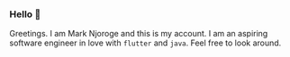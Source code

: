 ### Hello 👋
Greetings.
I am Mark Njoroge and this is my account.
I am an aspiring software engineer in love with `flutter` and `java`.
Feel free to look around.
<!--
**marknjoroge/marknjoroge** is a ✨ _special_ ✨ repository because its `README.md` (this file) appears on your GitHub profile.

Here are some ideas to get you started:

- 🔭 I’m currently working on ...
- 🌱 I’m currently learning ...
- 👯 I’m looking to collaborate on ...
- 🤔 I’m looking for help with ...
- 💬 Ask me about ...
- 📫 How to reach me: ...
- 😄 Pronouns: ...
- ⚡ Fun fact: ...
-->
